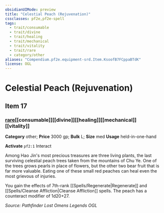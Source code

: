 ```yaml
---
obsidianUIMode: preview
title: "Celestial Peach (Rejuvenation)"
cssclasses: pf2e,pf2e-spell
tags:
  - trait/consumable
  - trait/divine
  - trait/healing
  - trait/mechanical
  - trait/vitality
  - trait/rare
  - category/other
aliases: "Compendium.pf2e.equipment-srd.Item.KsoofB7FCppaBTdK"
license: OGL
---
```

# Celestial Peach (Rejuvenation)
## Item 17
### [rare](rare "Rare Rarity Trait")[[consumable]][[divine]][[healing]][[mechanical]][[vitality]]

**Category** other; 
**Price** 3000 gp; 
**Bulk** L; **Size** med
**Usage** held-in-one-hand

**Activate** `pf2:1` Interact

Among Hao Jin's most precious treasures are three living plants, the last surviving celestial peach trees taken from the mountains of Chu Ye. One of the trees grows pearls in place of flowers, but the other two bear fruit that is far more valuable. Eating one of these small red peaches can heal even the most grievous of injuries.

You gain the effects of 7th-rank [[Spells/Regenerate|Regenerate]] and [[Spells/Cleanse Affliction|Cleanse Affliction]] spells. The peach has a counteract modifier of 1d20+27.

*Source: Pathfinder Lost Omens Legends*
*OGL*